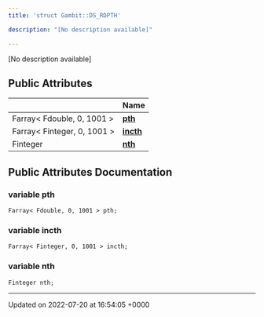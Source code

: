 ```yaml
---
title: 'struct Gambit::DS_RDPTH'

description: "[No description available]"

---
```









[No description available]

## Public Attributes

|                | Name           |
| -------------- | -------------- |
| Farray< Fdouble, 0, 1001 > | **[pth](/documentation/code/classes/structgambit_1_1ds__rdpth/#variable-pth)**  |
| Farray< Finteger, 0, 1001 > | **[incth](/documentation/code/classes/structgambit_1_1ds__rdpth/#variable-incth)**  |
| Finteger | **[nth](/documentation/code/classes/structgambit_1_1ds__rdpth/#variable-nth)**  |

## Public Attributes Documentation

### variable pth

```
Farray< Fdouble, 0, 1001 > pth;
```


### variable incth

```
Farray< Finteger, 0, 1001 > incth;
```


### variable nth

```
Finteger nth;
```


-------------------------------

Updated on 2022-07-20 at 16:54:05 +0000